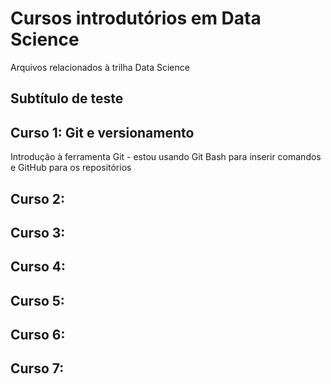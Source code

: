 
# Cursos introdutórios em Data Science  

Arquivos relacionados à trilha Data Science

## Subtítulo de teste

## Curso 1: Git e versionamento

Introdução à ferramenta Git - estou usando Git Bash para inserir comandos e GitHub para os repositórios

## Curso 2:

## Curso 3:

## Curso 4:

## Curso 5:

## Curso 6:

## Curso 7:
